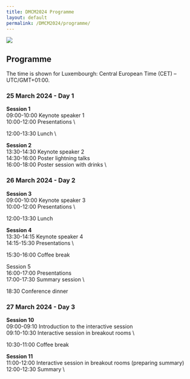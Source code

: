 ```yaml
---
title: DMCM2024 Programme
layout: default
permalink: /DMCM2024/programme/
---
```


<img src="../images/places/Belval08.jpg"/>

## Programme

The time is shown for Luxembourgh: Central European Time (CET) – UTC/GMT+01:00.

### 25 March 2024 - Day 1

**Session 1** \
09:00-10:00 Keynote speaker 1 \
10:00-12:00 Presentations \

12:00-13:30 Lunch \

**Session 2** \
13:30-14:30 Keynote speaker 2 \
14:30-16:00 Poster lightning talks \
16:00-18:00 Poster session with drinks \

### 26 March 2024 - Day 2

**Session 3** \
09:00-10:00 Keynote speaker 3 \
10:00-12:00 Presentations \

12:00-13:30 Lunch

**Session 4** \
13:30-14:15 Keynote speaker 4 \
14:15-15:30 Presentations \

15:30-16:00 Coffee break

Session 5 \
16:00-17:00 Presentations \
17:00-17:30 Summary session \

18:30	Conference dinner

### 27 March 2024 - Day 3

**Session 10** \
09:00-09:10 Introduction to the interactive session \
09:10-10:30 Interactive session in breakout rooms \

10:30-11:00 Coffee break

**Session 11** \
11:00-12:00 Interactive session in breakout rooms (preparing summary) \
12:00-12:30 Summary \

